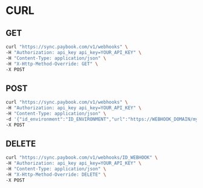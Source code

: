 CURL
===================

GET
-------------
```bash
curl "https://sync.paybook.com/v1/webhooks" \
-H "Authorization: api_key api_key=YOUR_API_KEY" \
-H "Content-Type: application/json" \
-H "X-Http-Method-Override: GET" \
-X POST
```

POST
-------------
```bash
curl "https://sync.paybook.com/v1/webhooks" \
-H "Authorization: api_key api_key=YOUR_API_KEY" \
-H "Content-Type: application/json" \
-d '{"id_environment":"ID_ENVIRONMENT","url":"https://WEBHOOK_DOMAIN/my_webhook","events":["credential_create","credential_update","refresh"]}' \
-X POST
```

DELETE
-------------
```bash
curl "https://sync.paybook.com/v1/webhooks/ID_WEBHOOK" \
-H "Authorization: api_key api_key=YOUR_API_KEY" \
-H "Content-Type: application/json" \
-H "X-Http-Method-Override: DELETE" \
-X POST
```